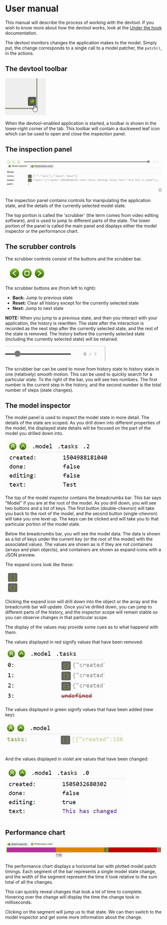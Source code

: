 # User manual

This manual will describe the process of working with the devtool. If you wish
to know more about how the devtool works, look at the [Under the
hook](./under-the-hood.md) documentation.

The devtool monitors changes the application makes to the model. Simply put, the
change corresponds to a single call to a model patcher, the `patch()`, in the
actions.

## The devtool toolbar

![devtool toolbar](../media/icon.jpg)

When the devtool-enabled application is started, a toolbar is shown in the
lower-right corner of the tab. This toolbar will contain a duckweed leaf icon
which can be used to open and close the inspection panel.

## The inspection panel

![inspection panel](../media/panel.jpg)

The inspection panel contains controls for manipulating the application state,
and the details of the currently selected model state.

The top portion is called the 'scrubber' (the term comes from video editing
software), and is used to jump to different parts of the state. The lower
portion of the panel is called the main panel and displays either the model
inspector or the performance chart.

## The scrubber controls

The scrubber controls consist of the buttons and the scrubber bar.

![scrubber buttons](../media/scrubber-buttons.jpg)

The scrubber buttons are (from left to right):

- **Back:** Jump to previous state
- **Reset:** Clear all history except for the currently selected state
- **Next:** Jump to next state

**NOTE:** When you jump to a previous state, and then you interact with your
application, the history is rewritten. The state after the interaction is
recorded as the next step after the currently selected state, and the rest of
the state is removed. The history before the currently selected state (including
the currently selected state) will be retained.

![scrubber bar](../media/scrubber-bar.jpg)

The scrubber bar can be used to move from history state to history state in one
(relatively) smooth motion. This can be used to quickly search for a particular
state. To the right of the bar, you will see two numbers. The first number is
the current step in the history, and the second number is the total number of
steps (state changes).

## The model inspector

The model panel is used to inspect the model state in more detail. The
details of the state are scoped. As you drill down into different properties
of the model, the displayed state details will be focused on the part of the
model you drilled down into.

![model inspector tab](../media/inspector-breadcrumbs.jpg)

The top of the model inspector contains the breadcrumbs bar. This bar says
"Model" if you are at the root of the model. As you drill down, you will see
two buttons and a list of keys. The first button (double-chevron) will take
you back to the root of the model, and the second button (single-chevron)
will take you one level up. The keys can be clicked and will take you to that
particular portion of the model state.

Below the breadcrumbs bar, you will see the model data. The data is shown as a
list of keys under the current key (or the root of the model) with the
associated values. The values are shown as is if they are not containers (arrays
and plain objects), and containers are shown as expand icons with a JSON
preview.

The expand icons look like these:

![expand icons](../media/expand-icons.jpg)

Clicking the expand icon will drill down into the object or the array and the
breadcrumb bar will update. Once you've drilled down, you can jump to
different parts of the history, and the inspector scope will remain stable so
you can observe changes in that particular scope.

The display of the values may provide some cues as to what happend with them.

The values displayed in red signify values that have been removed:

![diff deleted](../media/diff-deleted.jpg)

The values displayed in green signify values that have been added (new key):

![diff added](../media/diff-added.jpg)

And the values displayed in violet are values that have been changed:

![diff updated](../media/diff-update.jpg)

## Performance chart

![performance chart](../media/chart.jpg)

The performance chart displays a horizontal bar with plotted model patch
timings. Each segment of the bar represents a single model state change, and the
width of the segment represent the time it took relative to the sum total of all
the changes.

This can quickly reveal changes that took a lot of time to complete. Hovering
over the change will display the time the change took in milliseconds.

Clicking on the segment will jump us to that state. We can then switch to the
model inspector and get some more information about the change.
